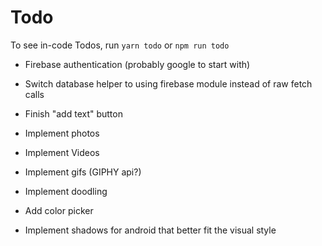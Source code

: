 # Todo

To see in-code Todos, run `yarn todo` or `npm run todo`

- Firebase authentication (probably google to start with)

- Switch database helper to using firebase module instead of raw fetch calls

- Finish "add text" button

- Implement photos

- Implement Videos

- Implement gifs (GIPHY api?)

- Implement doodling

- Add color picker

- Implement shadows for android that better fit the visual style